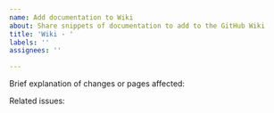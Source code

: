 ```yaml
---
name: Add documentation to Wiki
about: Share snippets of documentation to add to the GitHub Wiki
title: 'Wiki - '
labels: ''
assignees: ''

---
```


Brief explanation of changes or pages affected:


Related issues:
